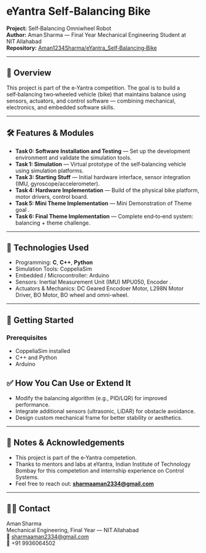 # eYantra Self‑Balancing Bike

**Project:** Self‑Balancing Omniwheel Robot  
**Author:** Aman Sharma — Final Year Mechanical Engineering Student at NIT Allahabad  
**Repository:** [Aman1234Sharma/eYantra_Self‑Balancing‑Bike](https://github.com/Aman1234Sharma/eYantra_Self‑Balancing‑Bike)

---

## 🎯 Overview  
This project is part of the e‑Yantra competition. The goal is to build a self‑balancing two‑wheeled vehicle (bike) that maintains balance using sensors, actuators, and control software — combining mechanical, electronics, and embedded software skills.  

---

## 🛠️ Features & Modules  
- **Task 0: Software Installation and Testing** — Set up the development environment and validate the simulation tools.  
- **Task 1: Simulation** — Virtual prototype of the self‑balancing vehicle using simulation platforms.  
- **Task 3: Starting Stuff** — Initial hardware interface, sensor integration (IMU, gyroscope/accelerometer).  
- **Task 4: Hardware Implementation** — Build of the physical bike platform, motor drivers, control board.  
- **Task 5: Mini Theme Implementation** — Mini Demonstration of Theme goal  .  
- **Task 6: Final Theme Implementation** — Complete end‑to‑end system: balancing + theme challenge.  

---

## 🧩 Technologies Used  
- Programming: **C**, **C++**, **Python**  
- Simulation Tools: CoppeliaSim  
- Embedded / Microcontroller: Arduino 
- Sensors: Inertial Measurement Unit (IMU) MPU050, Encoder .
- Actuators & Mechanics: DC Geared Encodoer Motor, L298N Motor Driver, BO Motor, BO wheel and omni-wheel.  

---

## 🚀 Getting Started  
### Prerequisites  
- CoppeliaSim installed 
- C++ and Python   
- Arduino 


## ✅ How You Can Use or Extend It  
- Modify the balancing algorithm (e.g., PID/LQR) for improved performance.  
- Integrate additional sensors (ultrasonic, LiDAR) for obstacle avoidance.   
- Design custom mechanical frame for better stability or aesthetics.
---

## 📌 Notes & Acknowledgements  
- This project is part of the e‑Yantra competetion.  
- Thanks to mentors and labs at eYantra, Indian Institute of Technology Bombay for this competetion and  internship experience on Control Systems.  
- Feel free to reach out: **sharmaaman2334@gmail.com** 
---

## 🙋‍♂️ Contact  
Aman Sharma  
Mechanical Engineering, Final Year — NIT Allahabad  
📧 sharmaaman2334@gmail.com  
📱 +91 9936064502  
